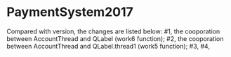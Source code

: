 # PaymentSystem2017
Compared with version, the changes are listed below:
#1, the cooporation between AccountThread and QLabel (work6 function);
#2, the cooporation between AccountThread and QLabel.thread1 (work5 function);
#3, 
#4, 
